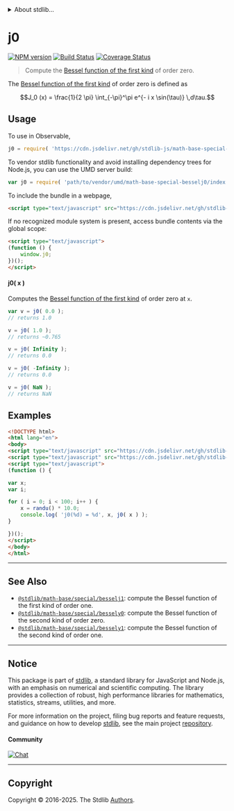 <!--

@license Apache-2.0

Copyright (c) 2018 The Stdlib Authors.

Licensed under the Apache License, Version 2.0 (the "License");
you may not use this file except in compliance with the License.
You may obtain a copy of the License at

   http://www.apache.org/licenses/LICENSE-2.0

Unless required by applicable law or agreed to in writing, software
distributed under the License is distributed on an "AS IS" BASIS,
WITHOUT WARRANTIES OR CONDITIONS OF ANY KIND, either express or implied.
See the License for the specific language governing permissions and
limitations under the License.

-->


<details>
  <summary>
    About stdlib...
  </summary>
  <p>We believe in a future in which the web is a preferred environment for numerical computation. To help realize this future, we've built stdlib. stdlib is a standard library, with an emphasis on numerical and scientific computation, written in JavaScript (and C) for execution in browsers and in Node.js.</p>
  <p>The library is fully decomposable, being architected in such a way that you can swap out and mix and match APIs and functionality to cater to your exact preferences and use cases.</p>
  <p>When you use stdlib, you can be absolutely certain that you are using the most thorough, rigorous, well-written, studied, documented, tested, measured, and high-quality code out there.</p>
  <p>To join us in bringing numerical computing to the web, get started by checking us out on <a href="https://github.com/stdlib-js/stdlib">GitHub</a>, and please consider <a href="https://opencollective.com/stdlib">financially supporting stdlib</a>. We greatly appreciate your continued support!</p>
</details>

# j0

[![NPM version][npm-image]][npm-url] [![Build Status][test-image]][test-url] [![Coverage Status][coverage-image]][coverage-url] <!-- [![dependencies][dependencies-image]][dependencies-url] -->

> Compute the [Bessel function of the first kind][bessel-first-kind] of order zero.

<section class="intro">

The [Bessel function of the first kind][bessel-first-kind] of order zero is defined as

<!-- <equation class="equation" label="eq:bessel_first_kind_order_zero" align="center" raw="J_0 (x) = \frac{1}{2 \pi} \int_{-\pi}^\pi e^{- i x \sin(\tau)} \,d\tau." alt="Bessel function of the first kind of order zero"> -->

```math
J_0 (x) = \frac{1}{2 \pi} \int_{-\pi}^\pi e^{- i x \sin(\tau)} \,d\tau.
```

<!-- <div class="equation" align="center" data-raw-text="J_0 (x) = \frac{1}{2 \pi} \int_{-\pi}^\pi e^{- i x \sin(\tau)} \,d\tau." data-equation="eq:bessel_first_kind_order_zero">
    <img src="https://cdn.jsdelivr.net/gh/stdlib-js/stdlib@bb29798906e119fcb2af99e94b60407a270c9b32/lib/node_modules/@stdlib/math/base/special/besselj0/docs/img/equation_bessel_first_kind_order_zero.svg" alt="Bessel function of the first kind of order zero">
    <br>
</div> -->

<!-- </equation> -->

</section>

<!-- /.intro -->



<section class="usage">

## Usage

To use in Observable,

```javascript
j0 = require( 'https://cdn.jsdelivr.net/gh/stdlib-js/math-base-special-besselj0@umd/browser.js' )
```

To vendor stdlib functionality and avoid installing dependency trees for Node.js, you can use the UMD server build:

```javascript
var j0 = require( 'path/to/vendor/umd/math-base-special-besselj0/index.js' )
```

To include the bundle in a webpage,

```html
<script type="text/javascript" src="https://cdn.jsdelivr.net/gh/stdlib-js/math-base-special-besselj0@umd/browser.js"></script>
```

If no recognized module system is present, access bundle contents via the global scope:

```html
<script type="text/javascript">
(function () {
    window.j0;
})();
</script>
```

#### j0( x )

Computes the [Bessel function of the first kind][bessel-first-kind] of order zero at `x`.

```javascript
var v = j0( 0.0 );
// returns 1.0

v = j0( 1.0 );
// returns ~0.765

v = j0( Infinity );
// returns 0.0

v = j0( -Infinity );
// returns 0.0

v = j0( NaN );
// returns NaN
```

</section>

<!-- /.usage -->

<section class="examples">

## Examples

<!-- eslint no-undef: "error" -->

```html
<!DOCTYPE html>
<html lang="en">
<body>
<script type="text/javascript" src="https://cdn.jsdelivr.net/gh/stdlib-js/random-base-randu@umd/browser.js"></script>
<script type="text/javascript" src="https://cdn.jsdelivr.net/gh/stdlib-js/math-base-special-besselj0@umd/browser.js"></script>
<script type="text/javascript">
(function () {

var x;
var i;

for ( i = 0; i < 100; i++ ) {
    x = randu() * 10.0;
    console.log( 'j0(%d) = %d', x, j0( x ) );
}

})();
</script>
</body>
</html>
```

</section>

<!-- /.examples -->

<!-- C interface documentation. -->



<!-- Section for related `stdlib` packages. Do not manually edit this section, as it is automatically populated. -->

<section class="related">

* * *

## See Also

-   <span class="package-name">[`@stdlib/math-base/special/besselj1`][@stdlib/math/base/special/besselj1]</span><span class="delimiter">: </span><span class="description">compute the Bessel function of the first kind of order one.</span>
-   <span class="package-name">[`@stdlib/math-base/special/bessely0`][@stdlib/math/base/special/bessely0]</span><span class="delimiter">: </span><span class="description">compute the Bessel function of the second kind of order zero.</span>
-   <span class="package-name">[`@stdlib/math-base/special/bessely1`][@stdlib/math/base/special/bessely1]</span><span class="delimiter">: </span><span class="description">compute the Bessel function of the second kind of order one.</span>

</section>

<!-- /.related -->

<!-- Section for all links. Make sure to keep an empty line after the `section` element and another before the `/section` close. -->


<section class="main-repo" >

* * *

## Notice

This package is part of [stdlib][stdlib], a standard library for JavaScript and Node.js, with an emphasis on numerical and scientific computing. The library provides a collection of robust, high performance libraries for mathematics, statistics, streams, utilities, and more.

For more information on the project, filing bug reports and feature requests, and guidance on how to develop [stdlib][stdlib], see the main project [repository][stdlib].

#### Community

[![Chat][chat-image]][chat-url]

---

## Copyright

Copyright &copy; 2016-2025. The Stdlib [Authors][stdlib-authors].

</section>

<!-- /.stdlib -->

<!-- Section for all links. Make sure to keep an empty line after the `section` element and another before the `/section` close. -->

<section class="links">

[npm-image]: http://img.shields.io/npm/v/@stdlib/math-base-special-besselj0.svg
[npm-url]: https://npmjs.org/package/@stdlib/math-base-special-besselj0

[test-image]: https://github.com/stdlib-js/math-base-special-besselj0/actions/workflows/test.yml/badge.svg?branch=main
[test-url]: https://github.com/stdlib-js/math-base-special-besselj0/actions/workflows/test.yml?query=branch:main

[coverage-image]: https://img.shields.io/codecov/c/github/stdlib-js/math-base-special-besselj0/main.svg
[coverage-url]: https://codecov.io/github/stdlib-js/math-base-special-besselj0?branch=main

<!--

[dependencies-image]: https://img.shields.io/david/stdlib-js/math-base-special-besselj0.svg
[dependencies-url]: https://david-dm.org/stdlib-js/math-base-special-besselj0/main

-->

[chat-image]: https://img.shields.io/gitter/room/stdlib-js/stdlib.svg
[chat-url]: https://app.gitter.im/#/room/#stdlib-js_stdlib:gitter.im

[stdlib]: https://github.com/stdlib-js/stdlib

[stdlib-authors]: https://github.com/stdlib-js/stdlib/graphs/contributors

[umd]: https://github.com/umdjs/umd
[es-module]: https://developer.mozilla.org/en-US/docs/Web/JavaScript/Guide/Modules

[deno-url]: https://github.com/stdlib-js/math-base-special-besselj0/tree/deno
[deno-readme]: https://github.com/stdlib-js/math-base-special-besselj0/blob/deno/README.md
[umd-url]: https://github.com/stdlib-js/math-base-special-besselj0/tree/umd
[umd-readme]: https://github.com/stdlib-js/math-base-special-besselj0/blob/umd/README.md
[esm-url]: https://github.com/stdlib-js/math-base-special-besselj0/tree/esm
[esm-readme]: https://github.com/stdlib-js/math-base-special-besselj0/blob/esm/README.md
[branches-url]: https://github.com/stdlib-js/math-base-special-besselj0/blob/main/branches.md

[bessel-first-kind]: https://en.wikipedia.org/wiki/Bessel_function#Bessel_functions_of_the_first_kind:_J.CE.B1

<!-- <related-links> -->

[@stdlib/math/base/special/besselj1]: https://github.com/stdlib-js/math-base-special-besselj1/tree/umd

[@stdlib/math/base/special/bessely0]: https://github.com/stdlib-js/math-base-special-bessely0/tree/umd

[@stdlib/math/base/special/bessely1]: https://github.com/stdlib-js/math-base-special-bessely1/tree/umd

<!-- </related-links> -->

</section>

<!-- /.links -->
